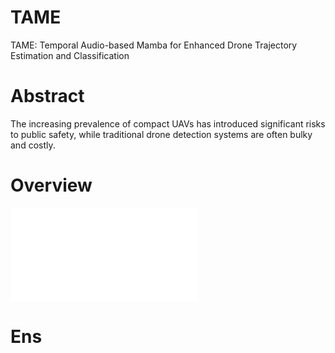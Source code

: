 # TAME
TAME: Temporal Audio-based Mamba for Enhanced Drone Trajectory Estimation and Classification

# Abstract
The increasing prevalence of compact UAVs has introduced significant risks to public safety, while traditional drone detection systems are often bulky and costly.
# Overview
![contents](./contents.pdf)

# Ens

